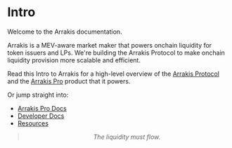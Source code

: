 # Intro

Welcome to the Arrakis documentation.

Arrakis is a MEV-aware market maker that powers onchain liquidity for token issuers and LPs. We're building the Arrakis Protocol to make onchain liquidity provision more scalable and efficient.

Read this Intro to Arrakis for a high-level overview of the [Arrakis Protocol](../text/introduction/arrakisInfra.md) and 
the [Arrakis Pro](../text/introduction/arrakisPro.md) product that it powers.

Or jump straight into:

- [Arrakis Pro Docs](../text/arrakisPro/intro.md)
- [Developer Docs](../text/arrakisModular/overview.md)
- [Resources](../text/resources/overview.md)

> _<center>The liquidity must flow.<center>_

